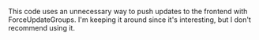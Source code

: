 This code uses an unnecessary way to push updates to the frontend with
ForceUpdateGroups. I'm keeping it around since it's interesting, but I don't 
recommend using it.
